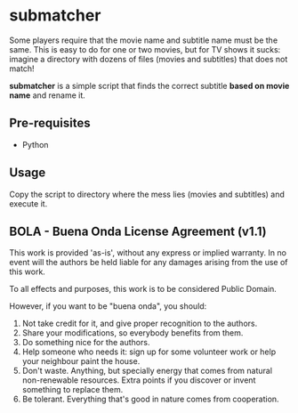 submatcher
=======

Some players require that the movie name and subtitle name must be the same. This is easy to do for one or two movies, but for TV shows it sucks: imagine a directory with dozens of files (movies and subtitles) that does not match!

**submatcher** is a simple script that finds the correct subtitle **based on movie name** and rename it.

Pre-requisites
-----------------

- Python

Usage
-----------------
Copy the script to directory where the mess lies (movies and subtitles) and execute it.


BOLA - Buena Onda License Agreement (v1.1)
------------------------------------------

This work is provided 'as-is', without any express or implied warranty. In no
event will the authors be held liable for any damages arising from the use of
this work.

To all effects and purposes, this work is to be considered Public Domain.


However, if you want to be "buena onda", you should:

1. Not take credit for it, and give proper recognition to the authors.
2. Share your modifications, so everybody benefits from them.
3. Do something nice for the authors.
4. Help someone who needs it: sign up for some volunteer work or help your
   neighbour paint the house.
5. Don't waste. Anything, but specially energy that comes from natural
   non-renewable resources. Extra points if you discover or invent something
   to replace them.
6. Be tolerant. Everything that's good in nature comes from cooperation.
</pre>
